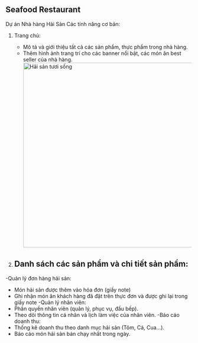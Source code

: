 
## Seafood Restaurant
Dự án Nhà hàng Hải Sản
Các tính năng cơ bản:

1. Trang chủ:
   - Mô tả và giới thiệu tất cả các sản phẩm, thực phẩm trong nhà hàng.
   - Thêm hình ảnh trang trí cho các banner nổi bật, các món ăn best seller của nhà hàng.
     <img src="https://phuquocsensetravel.com/view/at_nhung-mon-an-hai-san-dat-do-o-viet-nam_9823935f2ed73142be388bdd8cac4ba8.jpg" alt="Hải sản tươi sống" width="500"/>

2. Danh sách các sản phẩm và chi tiết sản phẩm:
   - 


-Quản lý đơn hàng hải sản:
  +	Món hải sản được thêm vào hóa đơn (giấy note)
  +	Ghi nhận món ăn khách hàng đã đặt trên thực đơn và được ghi lại trong giấy note
-Quản lý nhân viên:
  +	Phân quyền nhân viên (quản lý, phục vụ, đầu bếp).
  +	Theo dõi thông tin cá nhân và lịch làm việc của nhân viên.
-Báo cáo doanh thu:
  +	Thống kê doanh thu theo danh mục hải sản (Tôm, Cá, Cua...).
  +	Báo cáo món hải sản bán chạy nhất trong ngày.


